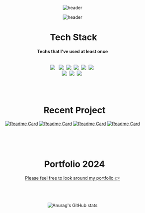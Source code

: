 <link href="https://emoji-css.afeld.me/emoji.css" rel="stylesheet">

<div align='center'>

![header](https://capsule-render.vercel.app/api?type=waving&height=70)

![header](https://capsule-render.vercel.app/api?type=venom&height=500&text=ChoHyangKim)

</div>

<!-- ![Anurag's GitHub stats](https://github-readme-stats.vercel.app/api?username=chkim9910&show_icons=true&theme=transparent&) -->
<h1 align='center'><i class="em em-hammer_and_pick" aria-role="presentation" aria-label=""></i>&nbsp Tech Stack&nbsp <i class="em em-hammer_and_pick" aria-role="presentation" aria-label=""></i></h1>
<h4  align='center'>Techs that I've used at least once</h4>
<br/>

<div align='center'>
<img src="https://img.shields.io/badge/Javascript-F7DF1E?style=flat-square&logo=Javascript&logoColor=white"/></a> &nbsp 
<img src="https://img.shields.io/badge/React-61DAFB?style=flat-square&logo=React&logoColor=white"/></a>&nbsp 
<img src="https://img.shields.io/badge/HTML5-E34F26?style=flat-square&logo=HTML5&logoColor=white"/></a>&nbsp 
<img src="https://img.shields.io/badge/CSS3-1572B6?style=flat-square&logo=CSS3&logoColor=white"/></a>&nbsp 
<img src="https://img.shields.io/badge/SASS-CC6699?style=flat-square&logo=SASS&logoColor=white"/></a>&nbsp 
<img src="https://img.shields.io/badge/Python-3766AB?style=flat-square&logo=Python&logoColor=white"/></a>&nbsp <br/>
<img src="https://img.shields.io/badge/Figma-F24E1E?style=flat-square&logo=Figma&logoColor=white"/></a>&nbsp 
<img src="https://img.shields.io/badge/Adobe Photoshop-31A8FF?style=flat-square&logo=AdobePhotoshop&logoColor=white"/></a>&nbsp 
<img src="https://img.shields.io/badge/Adobe Illustrator-FF9A00?style=flat-square&logo=Adobe Illustrator&logoColor=white"/></a>&nbsp 
</div>
<br/>
<br/>
<br/>

<h1 align='center'><i class="em em-butterfly" aria-role="presentation" aria-label="BUTTERFLY"></i>&nbsp Recent Project <i class="em em-butterfly" aria-role="presentation" aria-label="BUTTERFLY"></i></h1>
<div align='center'>

[![Readme Card](https://github-readme-stats.vercel.app/api/pin/?username=chkim9910&repo=x2y2-Renewal&theme=omni)](https://github.com/chkim9910/x2y2-Renewal)
[![Readme Card](https://github-readme-stats.vercel.app/api/pin/?username=chkim9910&repo=KAWA-Renewal&theme=ambient_gradient)](https:///github.com/chkim9910/KAWA-Renewal)
[![Readme Card](https://github-readme-stats.vercel.app/api/pin/?username=chkim9910&repo=KNB-Renewal&theme=ambient_gradient)](https:///github.com/chkim9910/KNB-Renewal)
[![Readme Card](https://github-readme-stats.vercel.app/api/pin/?username=chkim9910&repo=Chanel22bag-Renewal&theme=omni)](https:///github.com/chkim9910/Chanel22bag-Renewal)

</div>
<br/>
<br/>
<br/>

<h1 align='center'>&nbsp Portfolio 2024</h1>
<div align="center">
<a href="https://shantierra.me/">Please feel free to look around my portfolio 👉</a>
</div>
<br/>
<br/>
<br/>

<div align="center">

![Anurag's GitHub stats](https://github-readme-stats.vercel.app/api?username=chkim9910&theme=buefy&rank_icon=github)

<!-- [![Top Langs](https://github-readme-stats.vercel.app/api/top-langs/?username=anuraghazra&layout=donut&theme=omni)](https://github.com/anuraghazra/github-readme-stats) -->
</div>
<br/>
<br/>

<!--
**chkim9910/chkim9910** is a ✨ _special_ ✨ repository because its `README.md` (this file) appears on your GitHub profile.

Here are some ideas to get you started:

- 🔭 I’m currently working on ...
- 🌱 I’m currently learning ...
- 👯 I’m looking to collaborate on ...
- 🤔 I’m looking for help with ...
- 💬 Ask me about ...
- 📫 How to reach me: ...
- 😄 Pronouns: ...
- ⚡ Fun fact: ...
-->
